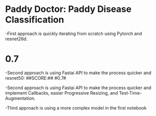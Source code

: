 # Paddy Doctor: Paddy Disease Classification

-First approach is quickly iterating from scratch using Pytorch and resnet26d.    
# 0.7 # 

-Second approach is using Fastai API to make the process quicker and resnet50: ##SCORE:## #0.7#

-Second approach is using Fastai API to make the process quicker and implement Callbacks, easier Progressive Resizing, and Test-Time-Augmentation.

-Third approach is using a more complex model in the first notebook


